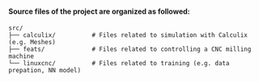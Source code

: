 #### Source files of the project are organized as followed:
```
src/
├── calculix/          # Files related to simulation with Calculix (e.g. Meshes)
├── feats/             # Files related to controlling a CNC milling machine
└── linuxcnc/          # Files related to training (e.g. data prepation, NN model)
```
